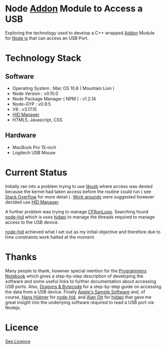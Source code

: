 # Node [Addon](http://nodejs.org/api/addons.html) Module to Access a USB


Exploring the technology used to develop a C++ wrapped [Addon](http://nodejs.org/api/addons.html) Module for [Node js](http://nodejs.org/) 
that can access an USB Port.

# Technology Stack

## Software

 
* Operating System : Mac OS 10.8 ( Mountain Lion )
* Node Version : v0.10.0 
* Node Package Manager ( NPM ) : v1.2.14 
* Node-GYP : v0.9.5
* V8 : v3.17.15
* [HID Manager](http://developer.apple.com/library/mac/#technotes/tn2187/_index.html)
* HTML5, Javascript, CSS

## Hardware


* MacBook Pro 15-inch 
* Logitech USB Mouse

# Current Status

Initially ran into a problem trying to use [libusb](http://www.libusb.org/) where access was denied
because the kernel had taken access before the routine could run ( see [Stack Overflow](http://stackoverflow.com/questions/15102168/libusb-claim-interface-fails-on-mac-os-x-mountain-lion)
for more detail ). [Work arounds](http://stackoverflow.com/questions/3368008/reading-and-writing-to-usb-hid-interrupt-endpoints-on-mac) were suggested however decided 
use [HID Manager](http://developer.apple.com/library/mac/#technotes/tn2187/_index.html). 

A further problem was trying to manage [CFRunLoop](https://developer.apple.com/library/mac/#documentation/CoreFoundation/Reference/CFRunLoopRef/Reference/reference.html). Searching 
found [node-hid](https://github.com/hanshuebner/node-hid) which is uses [hidapi](https://github.com/signal11/hidapi) to manage the threads required to manage access to the 
USB device. 

[node-hid](https://github.com/hanshuebner/node-hid) achieved what I set out as my initial objective and therefore 
due to time constraints work halted at the moment. 
 
# Thanks

Many people to thank, however special mention for the [Programmers Notebook](http://oroboro.com/usb-serial-number-osx/) which gives a step-by-step 
description of developing the software and some useful links to further documentation about accessing USB ports. 
Also, [Dragons & Bytecode](http://dragonsandbytecode.wordpress.com/2012/02/26/game-developers-diary-3-getting-in-control/) for 
a step-by-step guide on accessing the data from a USB device. Finally [Apple's Sample Software](https://developer.apple.com/library/mac/#samplecode/USBPrivateDataSample/Listings/USBPrivateDataSample_c.html#//apple_ref/doc/uid/DTS10000456-USBPrivateDataSample_c-DontLinkElementID_4)
and, of course, [Hans Hübner](https://github.com/hanshuebner) for [node-hid](https://github.com/hanshuebner/node-hid), 
and [Alan Ott](https://github.com/signal11) for [hidapi](https://github.com/signal11/hidapi) that gave me great insight into the
underlying software required to read a USB port via Nodejs.

# Licence

[See Licence](https://github.com/dtinblack/Nodejs-USB/blob/master/LICENSE)


		    
    
    
 
 
 
 
 
 
 
    







    
    
    










